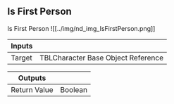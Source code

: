 ## Is First Person
Is First Person
![[../img/nd_img_IsFirstPerson.png]]

|Inputs||
|--|--|
| Target | TBLCharacter Base Object Reference |

|Outputs||
|--|--|
| Return Value | Boolean |
